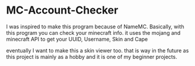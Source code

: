 # MC-Account-Checker
I was inspired to make this program because of NameMC. Basically, with this program you can check your minecraft info. it uses the mojang and minecraft API to get your UUID, Username, Skin and Cape

eventually I want to make this a skin viewer too. that is way in the future as this project is mainly as a hobby and it is one of my beginner projects.
